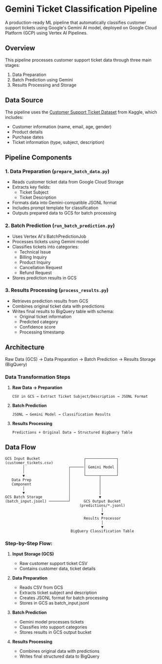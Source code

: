 # Gemini Ticket Classification Pipeline

A production-ready ML pipeline that automatically classifies customer support tickets using Google's Gemini AI model, deployed on Google Cloud Platform (GCP) using Vertex AI Pipelines.

## Overview

This pipeline processes customer support ticket data through three main stages:
1. Data Preparation
2. Batch Prediction using Gemini
3. Results Processing and Storage

## Data Source

The pipeline uses the [Customer Support Ticket Dataset](https://www.kaggle.com/datasets/suraj520/customer-support-ticket-dataset/data) from Kaggle, which includes:
- Customer information (name, email, age, gender)
- Product details
- Purchase dates
- Ticket information (type, subject, description)

## Pipeline Components

### 1. Data Preparation (`prepare_batch_data.py`)
- Reads customer ticket data from Google Cloud Storage
- Extracts key fields:
  - Ticket Subject
  - Ticket Description
- Formats data into Gemini-compatible JSONL format
- Includes prompt template for classification
- Outputs prepared data to GCS for batch processing

### 2. Batch Prediction (`run_batch_prediction.py`)
- Uses Vertex AI's BatchPredictionJob
- Processes tickets using Gemini model
- Classifies tickets into categories:
  - Technical Issue
  - Billing Inquiry
  - Product Inquiry
  - Cancellation Request
  - Refund Request
- Stores prediction results in GCS

### 3. Results Processing (`process_results.py`)
- Retrieves prediction results from GCS
- Combines original ticket data with predictions
- Writes final results to BigQuery table with schema:
  - Original ticket information
  - Predicted category
  - Confidence score
  - Processing timestamp

## Architecture
Raw Data (GCS) → Data Preparation → Batch Prediction → Results Storage (BigQuery)


### Data Transformation Steps

1. **Raw Data → Preparation**
   ```
   CSV in GCS → Extract Ticket Subject/Description → JSONL Format
   ```

2. **Batch Prediction**
   ```
   JSONL → Gemini Model → Classification Results
   ```

3. **Results Processing**
   ```
   Predictions + Original Data → Structured BigQuery Table
   ```

## Data Flow
```
GCS Input Bucket                    ┌──────────────┐
(customer_tickets.csv)              │              │
        │                    ┌──────│ Gemini Model │
        │                    │      │              │
        ▼                    │      └──────┬───────┘
   Data Prep                 │             │
   Component                 │             │
        │                    │             │
        ▼                    │             │
GCS Batch Storage            │             ▼
(batch_input.jsonl) ─────────┘      GCS Output Bucket
                                  (predictions/*.jsonl)
                                            │
                                            ▼
                                    Results Processor
                                            │
                                            ▼
                              BigQuery Classification Table
```

### Step-by-Step Flow:

1. **Input Storage (GCS)**
   - Raw customer support ticket CSV
   - Contains customer data, ticket details

2. **Data Preparation**
   - Reads CSV from GCS
   - Extracts ticket subject and description
   - Creates JSONL format for batch processing
   - Stores in GCS as batch_input.jsonl

3. **Batch Prediction**
   - Gemini model processes tickets
   - Classifies into support categories
   - Stores results in GCS output bucket

4. **Results Processing**
   - Combines original data with predictions
   - Writes final structured data to BigQuery
